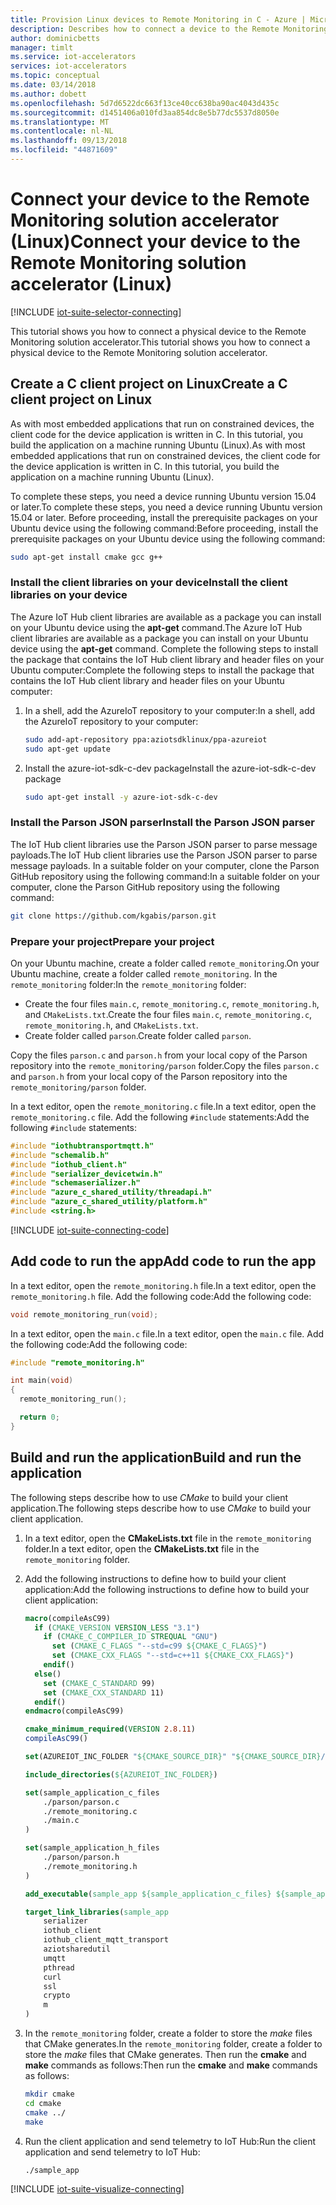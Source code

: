 ```yaml
---
title: Provision Linux devices to Remote Monitoring in C - Azure | Microsoft Docs
description: Describes how to connect a device to the Remote Monitoring solution accelerator using an application written in C running on Linux.
author: dominicbetts
manager: timlt
ms.service: iot-accelerators
services: iot-accelerators
ms.topic: conceptual
ms.date: 03/14/2018
ms.author: dobett
ms.openlocfilehash: 5d7d6522dc663f13ce40cc638ba90ac4043d435c
ms.sourcegitcommit: d1451406a010fd3aa854dc8e5b77dc5537d8050e
ms.translationtype: MT
ms.contentlocale: nl-NL
ms.lasthandoff: 09/13/2018
ms.locfileid: "44871609"
---
```

# <a name="connect-your-device-to-the-remote-monitoring-solution-accelerator-linux"></a><span data-ttu-id="45c9c-103">Connect your device to the Remote Monitoring solution accelerator (Linux)</span><span class="sxs-lookup"><span data-stu-id="45c9c-103">Connect your device to the Remote Monitoring solution accelerator (Linux)</span></span>

[!INCLUDE [iot-suite-selector-connecting](../../includes/iot-suite-selector-connecting.md)]

<span data-ttu-id="45c9c-104">This tutorial shows you how to connect a physical device to the Remote Monitoring solution accelerator.</span><span class="sxs-lookup"><span data-stu-id="45c9c-104">This tutorial shows you how to connect a physical device to the Remote Monitoring solution accelerator.</span></span>

## <a name="create-a-c-client-project-on-linux"></a><span data-ttu-id="45c9c-105">Create a C client project on Linux</span><span class="sxs-lookup"><span data-stu-id="45c9c-105">Create a C client project on Linux</span></span>

<span data-ttu-id="45c9c-106">As with most embedded applications that run on constrained devices, the client code for the device application is written in C. In this tutorial, you build the application on a machine running Ubuntu (Linux).</span><span class="sxs-lookup"><span data-stu-id="45c9c-106">As with most embedded applications that run on constrained devices, the client code for the device application is written in C. In this tutorial, you build the application on a machine running Ubuntu (Linux).</span></span>

<span data-ttu-id="45c9c-107">To complete these steps, you need a device running Ubuntu version 15.04 or later.</span><span class="sxs-lookup"><span data-stu-id="45c9c-107">To complete these steps, you need a device running Ubuntu version 15.04 or later.</span></span> <span data-ttu-id="45c9c-108">Before proceeding, install the prerequisite packages on your Ubuntu device using the following command:</span><span class="sxs-lookup"><span data-stu-id="45c9c-108">Before proceeding, install the prerequisite packages on your Ubuntu device using the following command:</span></span>

```sh
sudo apt-get install cmake gcc g++
```

### <a name="install-the-client-libraries-on-your-device"></a><span data-ttu-id="45c9c-109">Install the client libraries on your device</span><span class="sxs-lookup"><span data-stu-id="45c9c-109">Install the client libraries on your device</span></span>

<span data-ttu-id="45c9c-110">The Azure IoT Hub client libraries are available as a package you can install on your Ubuntu device using the **apt-get** command.</span><span class="sxs-lookup"><span data-stu-id="45c9c-110">The Azure IoT Hub client libraries are available as a package you can install on your Ubuntu device using the **apt-get** command.</span></span> <span data-ttu-id="45c9c-111">Complete the following steps to install the package that contains the IoT Hub client library and header files on your Ubuntu computer:</span><span class="sxs-lookup"><span data-stu-id="45c9c-111">Complete the following steps to install the package that contains the IoT Hub client library and header files on your Ubuntu computer:</span></span>

1. <span data-ttu-id="45c9c-112">In a shell, add the AzureIoT repository to your computer:</span><span class="sxs-lookup"><span data-stu-id="45c9c-112">In a shell, add the AzureIoT repository to your computer:</span></span>

    ```sh
    sudo add-apt-repository ppa:aziotsdklinux/ppa-azureiot
    sudo apt-get update
    ```

1. <span data-ttu-id="45c9c-113">Install the azure-iot-sdk-c-dev package</span><span class="sxs-lookup"><span data-stu-id="45c9c-113">Install the azure-iot-sdk-c-dev package</span></span>

    ```sh
    sudo apt-get install -y azure-iot-sdk-c-dev
    ```

### <a name="install-the-parson-json-parser"></a><span data-ttu-id="45c9c-114">Install the Parson JSON parser</span><span class="sxs-lookup"><span data-stu-id="45c9c-114">Install the Parson JSON parser</span></span>

<span data-ttu-id="45c9c-115">The IoT Hub client libraries use the Parson JSON parser to parse message payloads.</span><span class="sxs-lookup"><span data-stu-id="45c9c-115">The IoT Hub client libraries use the Parson JSON parser to parse message payloads.</span></span> <span data-ttu-id="45c9c-116">In a suitable folder on your computer, clone the Parson GitHub repository using the following command:</span><span class="sxs-lookup"><span data-stu-id="45c9c-116">In a suitable folder on your computer, clone the Parson GitHub repository using the following command:</span></span>

```sh
git clone https://github.com/kgabis/parson.git
```

### <a name="prepare-your-project"></a><span data-ttu-id="45c9c-117">Prepare your project</span><span class="sxs-lookup"><span data-stu-id="45c9c-117">Prepare your project</span></span>

<span data-ttu-id="45c9c-118">On your Ubuntu machine, create a folder called `remote_monitoring`.</span><span class="sxs-lookup"><span data-stu-id="45c9c-118">On your Ubuntu machine, create a folder called `remote_monitoring`.</span></span> <span data-ttu-id="45c9c-119">In the `remote_monitoring` folder:</span><span class="sxs-lookup"><span data-stu-id="45c9c-119">In the `remote_monitoring` folder:</span></span>

- <span data-ttu-id="45c9c-120">Create the four files `main.c`, `remote_monitoring.c`, `remote_monitoring.h`, and `CMakeLists.txt`.</span><span class="sxs-lookup"><span data-stu-id="45c9c-120">Create the four files `main.c`, `remote_monitoring.c`, `remote_monitoring.h`, and `CMakeLists.txt`.</span></span>
- <span data-ttu-id="45c9c-121">Create folder called `parson`.</span><span class="sxs-lookup"><span data-stu-id="45c9c-121">Create folder called `parson`.</span></span>

<span data-ttu-id="45c9c-122">Copy the files `parson.c` and `parson.h` from your local copy of the Parson repository into the `remote_monitoring/parson` folder.</span><span class="sxs-lookup"><span data-stu-id="45c9c-122">Copy the files `parson.c` and `parson.h` from your local copy of the Parson repository into the `remote_monitoring/parson` folder.</span></span>

<span data-ttu-id="45c9c-123">In a text editor, open the `remote_monitoring.c` file.</span><span class="sxs-lookup"><span data-stu-id="45c9c-123">In a text editor, open the `remote_monitoring.c` file.</span></span> <span data-ttu-id="45c9c-124">Add the following `#include` statements:</span><span class="sxs-lookup"><span data-stu-id="45c9c-124">Add the following `#include` statements:</span></span>

```c
#include "iothubtransportmqtt.h"
#include "schemalib.h"
#include "iothub_client.h"
#include "serializer_devicetwin.h"
#include "schemaserializer.h"
#include "azure_c_shared_utility/threadapi.h"
#include "azure_c_shared_utility/platform.h"
#include <string.h>
```

[!INCLUDE [iot-suite-connecting-code](../../includes/iot-suite-connecting-code.md)]

## <a name="add-code-to-run-the-app"></a><span data-ttu-id="45c9c-125">Add code to run the app</span><span class="sxs-lookup"><span data-stu-id="45c9c-125">Add code to run the app</span></span>

<span data-ttu-id="45c9c-126">In a text editor, open the `remote_monitoring.h` file.</span><span class="sxs-lookup"><span data-stu-id="45c9c-126">In a text editor, open the `remote_monitoring.h` file.</span></span> <span data-ttu-id="45c9c-127">Add the following code:</span><span class="sxs-lookup"><span data-stu-id="45c9c-127">Add the following code:</span></span>

```c
void remote_monitoring_run(void);
```

<span data-ttu-id="45c9c-128">In a text editor, open the `main.c` file.</span><span class="sxs-lookup"><span data-stu-id="45c9c-128">In a text editor, open the `main.c` file.</span></span> <span data-ttu-id="45c9c-129">Add the following code:</span><span class="sxs-lookup"><span data-stu-id="45c9c-129">Add the following code:</span></span>

```c
#include "remote_monitoring.h"

int main(void)
{
  remote_monitoring_run();

  return 0;
}
```

## <a name="build-and-run-the-application"></a><span data-ttu-id="45c9c-130">Build and run the application</span><span class="sxs-lookup"><span data-stu-id="45c9c-130">Build and run the application</span></span>

<span data-ttu-id="45c9c-131">The following steps describe how to use *CMake* to build your client application.</span><span class="sxs-lookup"><span data-stu-id="45c9c-131">The following steps describe how to use *CMake* to build your client application.</span></span>

1. <span data-ttu-id="45c9c-132">In a text editor, open the **CMakeLists.txt** file in the `remote_monitoring` folder.</span><span class="sxs-lookup"><span data-stu-id="45c9c-132">In a text editor, open the **CMakeLists.txt** file in the `remote_monitoring` folder.</span></span>

1. <span data-ttu-id="45c9c-133">Add the following instructions to define how to build your client application:</span><span class="sxs-lookup"><span data-stu-id="45c9c-133">Add the following instructions to define how to build your client application:</span></span>

    ```cmake
    macro(compileAsC99)
      if (CMAKE_VERSION VERSION_LESS "3.1")
        if (CMAKE_C_COMPILER_ID STREQUAL "GNU")
          set (CMAKE_C_FLAGS "--std=c99 ${CMAKE_C_FLAGS}")
          set (CMAKE_CXX_FLAGS "--std=c++11 ${CMAKE_CXX_FLAGS}")
        endif()
      else()
        set (CMAKE_C_STANDARD 99)
        set (CMAKE_CXX_STANDARD 11)
      endif()
    endmacro(compileAsC99)

    cmake_minimum_required(VERSION 2.8.11)
    compileAsC99()

    set(AZUREIOT_INC_FOLDER "${CMAKE_SOURCE_DIR}" "${CMAKE_SOURCE_DIR}/parson" "/usr/include/azureiot" "/usr/include/azureiot/inc")

    include_directories(${AZUREIOT_INC_FOLDER})

    set(sample_application_c_files
        ./parson/parson.c
        ./remote_monitoring.c
        ./main.c
    )

    set(sample_application_h_files
        ./parson/parson.h
        ./remote_monitoring.h
    )

    add_executable(sample_app ${sample_application_c_files} ${sample_application_h_files})

    target_link_libraries(sample_app
        serializer
        iothub_client
        iothub_client_mqtt_transport
        aziotsharedutil
        umqtt
        pthread
        curl
        ssl
        crypto
        m
    )
    ```

1. <span data-ttu-id="45c9c-134">In the `remote_monitoring` folder, create a folder to store the *make* files that CMake generates.</span><span class="sxs-lookup"><span data-stu-id="45c9c-134">In the `remote_monitoring` folder, create a folder to store the *make* files that CMake generates.</span></span> <span data-ttu-id="45c9c-135">Then run the **cmake** and **make** commands as follows:</span><span class="sxs-lookup"><span data-stu-id="45c9c-135">Then run the **cmake** and **make** commands as follows:</span></span>

    ```sh
    mkdir cmake
    cd cmake
    cmake ../
    make
    ```

1. <span data-ttu-id="45c9c-136">Run the client application and send telemetry to IoT Hub:</span><span class="sxs-lookup"><span data-stu-id="45c9c-136">Run the client application and send telemetry to IoT Hub:</span></span>

    ```sh
    ./sample_app
    ```

[!INCLUDE [iot-suite-visualize-connecting](../../includes/iot-suite-visualize-connecting.md)]
